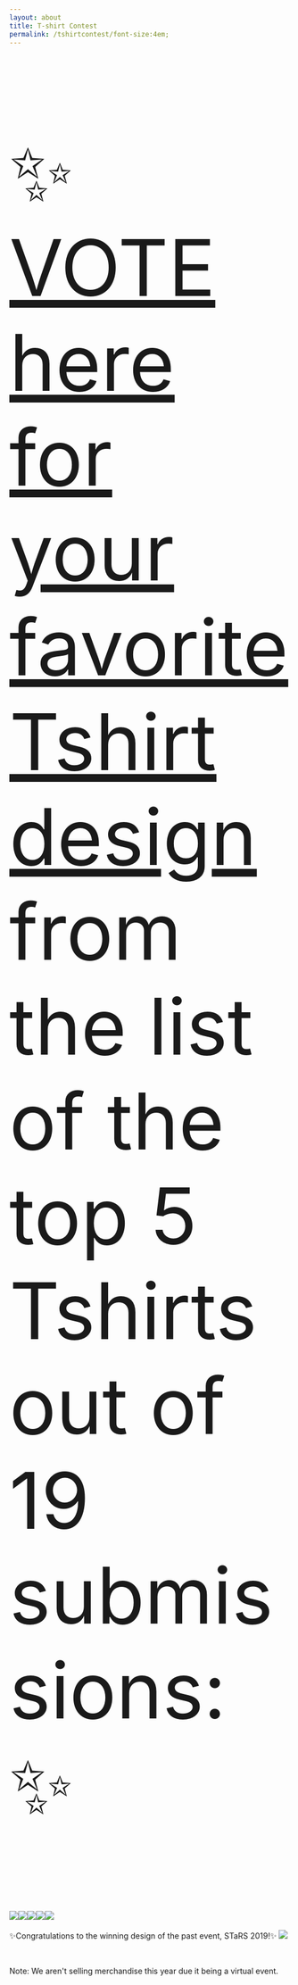```yaml
---
layout: about
title: T-shirt Contest
permalink: /tshirtcontest/font-size:4em;
---
```


<p style="clear: left; font-size:10em;">✨<a href="https://ggc.az1.qualtrics.com/jfe/form/SV_3fVkT5VXAk2SkhE"> VOTE here for your favorite Tshirt design </a> from the list of the top 5 Tshirts out of 19 submissions: ✨</p>

<img src="/assets/images/tshirts/Lisa Tang.png" style="max-width:170px; max-height:170px; float: left;">
<img src="/assets/images/tshirts/STARStshirt_HeidiBolte.png" style="max-width:170px; max-height:170px; float: left;">
<img src="/assets/images/tshirts/Miguel Lago.png" style="max-width:170px; max-height:170px; float: left;">
<img src="/assets/images/tshirts/DaisyAguilar.png" style="max-width:170px; max-height:170px; float: left;">
<img src="/assets/images/tshirts/CassandraRichemond.png" style="max-width:170px; max-height:170px; float: left;">

<br><br>
✨Congratulations to the winning design of the past event, STaRS 2019!✨
<img src="/assets/images/tshirts/T-shirt Winner.png" style="max-width:170px; max-height:170px; float: center;">

<br>
<p style="clear: left;">Note: We aren't selling merchandise this year due it being a virtual event.</p>
